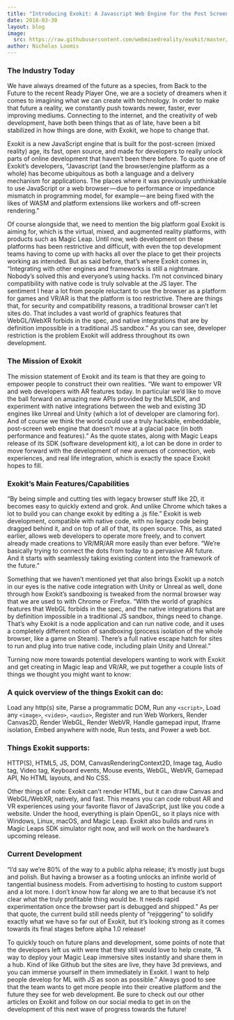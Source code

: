 ```yaml
---
title: "Introducing Exokit: A Javascript Web Engine for the Post Screen Era"
date: 2018-03-30
layout: blog
image:
  src: https://raw.githubusercontent.com/webmixedreality/exokit/master/icon.png
author: Nicholas Loomis
---
```


### **The Industry Today**

We have always dreamed of the future as a species, from Back to the Future to the recent Ready Player One, we are a society of dreamers when it comes to imagining what we can create with technology. In order to make that future a reality, we constantly push towards newer, faster, ever improving mediums. Connecting to the internet, and the creativity of web development, have both been things that as of late, have been a bit stabilized in how things are done, with Exokit, we hope to change that.

Exokit is a new JavaScript engine that is built for the post-screen (mixed reality) age, its fast, open source, and made for developers to really unlock parts of online development that haven’t been there before. To quote one of Exokit’s developers, “Javascript (and the browser/engine platform as a whole) has become ubiquitous as both a language and a delivery mechanism for applications. The places where it was previously unthinkable to use JavaScript or a web browser — due to performance or impedance mismatch in programming model, for example — are being fixed with the likes of WASM and platform extensions like workers and off-screen rendering.”

Of course alongside that, we need to mention the big platform goal Exokit is aiming for, which is the virtual, mixed, and augmented reality platforms, with products such as Magic Leap. Until now, web development on these platforms has been restrictive and difficult, with even the top development teams having to come up with hacks all over the place to get their projects working as intended. But as said before, that’s where Exokit comes in, “Integrating with other engines and frameworks is still a nightmare. Nobody’s solved this and everyone’s using hacks. I’m not convinced binary compatibility with native code is truly solvable at the JS layer. The sentiment I hear a lot from people reluctant to use the browser as a platform for games and VR/AR is that the platform is too restrictive. There are things that, for security and compatibility reasons, a traditional browser can’t let sites do. That includes a vast world of graphics features that WebGL/WebXR forbids in the spec, and native integrations that are by definition impossible in a traditional JS sandbox.” As you can see, developer restriction is the problem Exokit will address throughout its own development.

### **The Mission of Exokit**

The mission statement of Exokit and its team is that they are going to empower people to construct their own realities. “We want to empower VR and web developers with AR features today. In particular we’d like to move the ball forward on amazing new APIs provided by the MLSDK, and experiment with native integrations between the web and existing 3D engines like Unreal and Unity (which a lot of developer are clamoring for). And of course we think the world could use a truly hackable, embeddable, post-screen web engine that doesn’t move at a glacial pace (in both performance and features).” As the quote states, along with Magic Leaps release of its SDK (software development kit), a lot can be done in order to move forward with the development of new avenues of connection, web experiences, and real life integration, which is exactly the space Exokit hopes to fill.

### **Exokit’s Main Features/Capabilities**

“By being simple and cutting ties with legacy browser stuff like 2D, it becomes easy to quickly extend and grok. And unlike Chrome which takes a lot to build you can change exokit by editing a .js file.” Exokit is web development, compatible with native code, with no legacy code being dragged behind it, and on top of all of that, its open source. This, as stated earlier, allows web developers to operate more freely, and to convert already made creations to VR/MR/AR more easily than ever before. “We’re basically trying to connect the dots from today to a pervasive AR future. And it starts with seamlessly taking existing content into the framework of the future.”

Something that we haven’t mentioned yet that also brings Exokit up a notch in our eyes is the native code integration with Unity or Unreal as well, done through how Exokit’s sandboxing is tweaked from the normal browser way that we are used to with Chrome or Firefox. “With the world of graphics features that WebGL forbids in the spec, and the native integrations that are by definition impossible in a traditional JS sandbox, things need to change. That’s why Exokit is a node application and can run native code, and it uses a completely different notion of sandboxing (process isolation of the whole browser, like a game on Steam). There’s a full native escape hatch for sites to run and plug into true native code, including plain Unity and Unreal.”

Turning now more towards potential developers wanting to work with Exokit and get creating in Magic leap and VR/AR, we put together a couple lists of things we thought you might want to know:

### **A quick overview of the things Exokit can do:**

Load any http(s) site, Parse a programmatic DOM, Run any `<script>`, Load any `<image>`, `<video>`, `<audio>`, Register and run Web Workers, Render Canvas2D, Render WebGL, Render WebVR, Handle gamepad input, Iframe isolation, Embed anywhere with node, Run tests, and Power a web bot.

### **Things Exokit supports**:

HTTP(S), HTML5, JS, DOM, CanvasRenderingContext2D, Image tag, Audio tag, Video tag, Keyboard events, Mouse events, WebGL, WebVR, Gamepad API, No HTML layouts, and No CSS.

Other things of note: Exokit can’t render HTML, but it can draw Canvas and WebGL/WebXR, natively, and fast. This means you can code robust AR and VR experiences using your favorite flavor of JavaScript, just like you code a website. Under the hood, everything is plain OpenGL, so it plays nice with Windows, Linux, macOS, and Magic Leap. Exokit also builds and runs in Magic Leaps SDK simulator right now, and will work on the hardware’s upcoming release.

### **Current Development**

“I’d say we’re 80% of the way to a public alpha release; it’s mostly just bugs and polish. But having a browser as a footing unlocks an infinite world of tangential business models. From advertising to hosting to custom support and a lot more. I don’t know how far along we are to that because it’s not clear what the truly profitable thing would be. It needs rapid experimentation once the browser part is debugged and shipped.” As per that quote, the current build still needs plenty of “rejiggering” to solidify exactly what we have so far out of Exokit, but it’s looking strong as it comes towards its final stages before alpha 1.0 release!

To quickly touch on future plans and development, some points of note that the developers left us with were that they still would love to help create, “A way to deploy your Magic Leap immersive sites instantly and share them in a hub. Kind of like Github but the sites are live, they have 3d previews, and you can immerse yourself in them immediately in Exokit. I want to help people develop for ML with JS as soon as possible.” Always good to see that the team wants to get more people into their creative platform and the future they see for web development. Be sure to check out our other articles on Exokit and follow on our social media to get in on the development of this next wave of progress towards the future!
